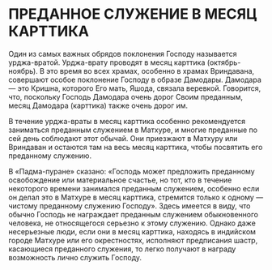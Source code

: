 # ПРЕДАННОЕ СЛУЖЕНИЕ В МЕСЯЦ КАРТТИКА

Один из самых важных обрядов поклонения Господу называется урджа-вратой. Урджа-врату проводят в месяц карттика (октябрь-ноябрь). В это время во всех храмах, особенно в храмах Вриндавана, совершают особое поклонение Господу в образе Дамодары. Дамодара — это Кришна, которого Его мать, Яшода, связала веревкой. Говорится, что, поскольку Господь Дамодара очень дорог Своим преданным, месяц Дамодара (карттика) также очень дорог им.

В течение урджа-враты в месяц карттика особенно рекомендуется заниматься преданным служением в Матхуре, и многие преданные по сей день соблюдают этот обычай. Они приезжают в Матхуру или Вриндаван и остаются там на весь месяц карттика, чтобы посвятить его преданному служению.

В «Падма-пуране» сказано: «Господь может предложить преданному освобождение или материальное счастье, но тот, кто в течение некоторого времени занимался преданным служением, особенно если он делал это в Матхуре в месяц карттика, стремится только к одному — чистому преданному служению Господу». Здесь имеется в виду, что обычно Господь не награждает преданным служением обыкновенного человека, не относящегося серьезно к этому служению. Однако даже несерьезные люди, если они в месяц карттика, находясь в индийском городе Матхуре или его окрестностях, исполняют предписания шастр, касающиеся преданного служения, то легко получают в награду возможность лично служить Господу.
